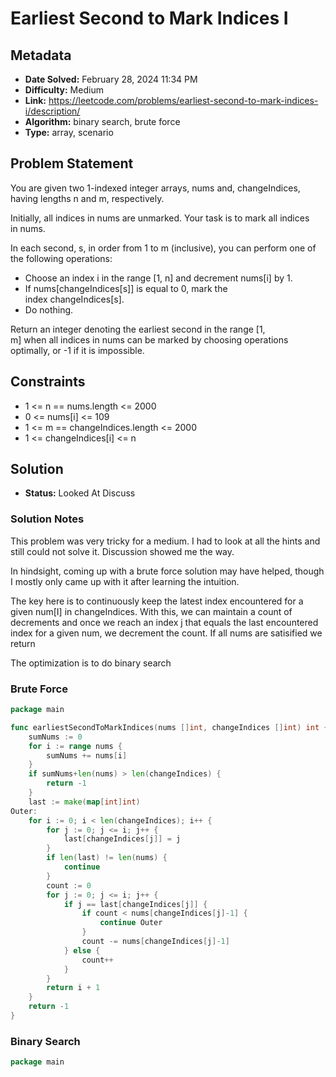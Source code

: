 # Earliest Second to Mark Indices I

## Metadata

- **Date Solved:** February 28, 2024 11:34 PM
- **Difficulty:** Medium
- **Link:** https://leetcode.com/problems/earliest-second-to-mark-indices-i/description/
- **Algorithm:** binary search, brute force
- **Type:** array, scenario

## Problem Statement

You are given two 1-indexed integer arrays, nums and, changeIndices, having lengths n and m, respectively.

Initially, all indices in nums are unmarked. Your task is to mark all indices in nums.

In each second, s, in order from 1 to m (inclusive), you can perform one of the following operations:

- Choose an index i in the range [1, n] and decrement nums[i] by 1.
- If nums[changeIndices[s]] is equal to 0, mark the index changeIndices[s].
- Do nothing.

Return an integer denoting the earliest second in the range [1, m] when all indices in nums can be marked by choosing operations optimally, or -1 if it is impossible.

## Constraints

- 1 <= n == nums.length <= 2000
- 0 <= nums[i] <= 109
- 1 <= m == changeIndices.length <= 2000
- 1 <= changeIndices[i] <= n

## Solution

- **Status:** Looked At Discuss

### Solution Notes

This problem was very tricky for a medium. I had to look at all the hints and still could not solve it. Discussion showed me the way.

In hindsight, coming up with a brute force solution may have helped, though I mostly only came up with it after learning the intuition.

The key here is to continuously keep the latest index encountered for a given num[I] in changeIndices. With this, we can maintain a count of decrements and once we reach an index j that equals the last encountered index for a given num, we decrement the count. If all nums are satisified we return

The optimization is to do binary search


### Brute Force

```go
package main

func earliestSecondToMarkIndices(nums []int, changeIndices []int) int {
	sumNums := 0
	for i := range nums {
		sumNums += nums[i]
	}
	if sumNums+len(nums) > len(changeIndices) {
		return -1
	}
	last := make(map[int]int)
Outer:
	for i := 0; i < len(changeIndices); i++ {
		for j := 0; j <= i; j++ {
			last[changeIndices[j]] = j
		}
		if len(last) != len(nums) {
			continue
		}
		count := 0
		for j := 0; j <= i; j++ {
			if j == last[changeIndices[j]] {
				if count < nums[changeIndices[j]-1] {
					continue Outer
				}
				count -= nums[changeIndices[j]-1]
			} else {
				count++
			}
		}
		return i + 1
	}
	return -1
}
```

### Binary Search

```go
package main
```
